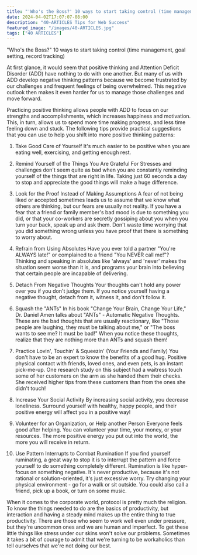 ```yaml
---
title: "'Who's the Boss?' 10 ways to start taking control (time management, goal setting, record tracking)"
date: 2024-04-02T17:07:07-08:00
description: "40-ARTICLES Tips for Web Success"
featured_image: "/images/40-ARTICLES.jpg"
tags: ["40 ARTICLES"]
---
```


"Who's the Boss?" 10 ways to start taking control (time management, goal setting, record tracking)

At first glance, it would seem that positive thinking and Attention Deficit Disorder (ADD) have nothing to do with one another. But many of us with ADD develop negative thinking patterns because we become frustrated by our challenges and frequent feelings of being overwhelmed. This negative outlook then makes it even harder for us to manage those challenges and move forward. 

Practicing positive thinking allows people with ADD to focus on our strengths and accomplishments, which increases happiness and motivation. This, in turn, allows us to spend more time making progress, and less time feeling down and stuck. The following tips provide practical suggestions that you can use to help you shift into more positive thinking patterns:

1. Take Good Care of Yourself
It's much easier to be positive when you are eating well, exercising, and getting enough rest.

2. Remind Yourself of the Things You Are Grateful For
Stresses and challenges don't seem quite as bad when you are constantly reminding yourself of the things that are right in life. Taking just 60 seconds a day to stop and appreciate the good things will make a huge difference.

3. Look for the Proof Instead of Making Assumptions
A fear of not being liked or accepted sometimes leads us to assume that we know what others are thinking, but our fears are usually not reality. If you have a fear that a friend or family member's bad mood is due to something you did, or that your co-workers are secretly gossiping about you when you turn your back, speak up and ask them. Don't waste time worrying that you did something wrong unless you have proof that there is something to worry about.

4. Refrain from Using Absolutes
Have you ever told a partner "You're ALWAYS late!" or complained to a friend "You NEVER call me!"? Thinking and speaking in absolutes like 'always' and 'never' makes the situation seem worse than it is, and programs your brain into believing that certain people are incapable of delivering.

5. Detach From Negative Thoughts
Your thoughts can't hold any power over you if you don't judge them. If you notice yourself having a negative thought, detach from it, witness it, and don't follow it.

6. Squash the "ANTs"
In his book "Change Your Brain, Change Your Life," Dr. Daniel Amen talks about "ANTs" - Automatic Negative Thoughts. These are the bad thoughts that are usually reactionary, like "Those people are laughing, they must be talking about me," or "The boss wants to see me? It must be bad!" When you notice these thoughts, realize that they are nothing more than ANTs and squash them!

7. Practice Lovin', Touchin' & Squeezin' (Your Friends and Family)
You don't have to be an expert to know the benefits of a good hug. Positive physical contact with friends, loved ones, and even pets, is an instant pick-me-up. One research study on this subject had a waitress touch some of her customers on the arm as she handed them their checks. She received higher tips from these customers than from the ones she didn't touch!

8. Increase Your Social Activity
By increasing social activity, you decrease loneliness. Surround yourself with healthy, happy people, and their positive energy will affect you in a positive way!

9. Volunteer for an Organization, or Help another Person
Everyone feels good after helping. You can volunteer your time, your money, or your resources. The more positive energy you put out into the world, the more you will receive in return.

10. Use Pattern Interrupts to Combat Rumination
If you find yourself ruminating, a great way to stop it is to interrupt the pattern and force yourself to do something completely different. Rumination is like hyper-focus on something negative. It's never productive, because it's not rational or solution-oriented, it's just excessive worry. Try changing your physical environment - go for a walk or sit outside. You could also call a friend, pick up a book, or turn on some music. 

When it comes to the corporate world, protocol is pretty much the religion. To know the things needed to do are the basics of productivity, but interaction and having a steady mind makes up the entire thing to true productivity. There are those who seem to work well even under pressure, but they're uncommon ones and we are human and imperfect. To get these little things like stress under our skins won't solve our problems. Sometimes it takes a bit of courage to admit that we're turning to be workaholics than tell ourselves that we're not doing our best.
